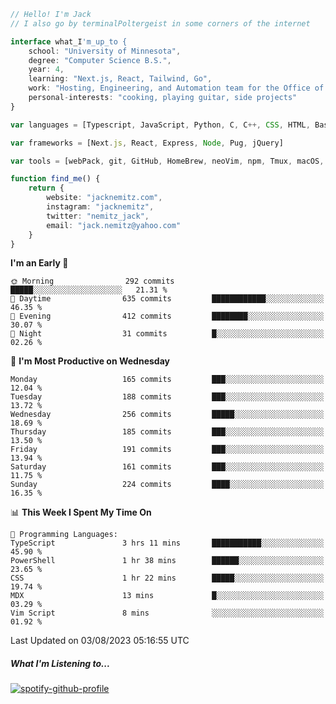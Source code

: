 ```typescript
// Hello! I'm Jack
// I also go by terminalPoltergeist in some corners of the internet

interface what_I'm_up_to {
    school: "University of Minnesota",
    degree: "Computer Science B.S.",
    year: 4,
    learning: "Next.js, React, Tailwind, Go",
    work: "Hosting, Engineering, and Automation team for the Office of Information Technology at UMN",
    personal-interests: "cooking, playing guitar, side projects"
}

var languages = [Typescript, JavaScript, Python, C, C++, CSS, HTML, Bash, VimScript]

var frameworks = [Next.js, React, Express, Node, Pug, jQuery]

var tools = [webPack, git, GitHub, HomeBrew, neoVim, npm, Tmux, macOS, Ubuntu, Docker, Nginx, Cloudflare, DigitalOcean]

function find_me() {
    return {
        website: "jacknemitz.com",
        instagram: "jacknemitz",
        twitter: "nemitz_jack",
        email: "jack.nemitz@yahoo.com"
    }
}
```

<!--START_SECTION:waka-->
**I'm an Early 🐤** 

```text
🌞 Morning                292 commits         █████░░░░░░░░░░░░░░░░░░░░   21.31 % 
🌆 Daytime                635 commits         ████████████░░░░░░░░░░░░░   46.35 % 
🌃 Evening                412 commits         ████████░░░░░░░░░░░░░░░░░   30.07 % 
🌙 Night                  31 commits          █░░░░░░░░░░░░░░░░░░░░░░░░   02.26 % 
```
📅 **I'm Most Productive on Wednesday** 

```text
Monday                   165 commits         ███░░░░░░░░░░░░░░░░░░░░░░   12.04 % 
Tuesday                  188 commits         ███░░░░░░░░░░░░░░░░░░░░░░   13.72 % 
Wednesday                256 commits         █████░░░░░░░░░░░░░░░░░░░░   18.69 % 
Thursday                 185 commits         ███░░░░░░░░░░░░░░░░░░░░░░   13.50 % 
Friday                   191 commits         ███░░░░░░░░░░░░░░░░░░░░░░   13.94 % 
Saturday                 161 commits         ███░░░░░░░░░░░░░░░░░░░░░░   11.75 % 
Sunday                   224 commits         ████░░░░░░░░░░░░░░░░░░░░░   16.35 % 
```


📊 **This Week I Spent My Time On** 

```text
💬 Programming Languages: 
TypeScript               3 hrs 11 mins       ███████████░░░░░░░░░░░░░░   45.90 % 
PowerShell               1 hr 38 mins        ██████░░░░░░░░░░░░░░░░░░░   23.65 % 
CSS                      1 hr 22 mins        █████░░░░░░░░░░░░░░░░░░░░   19.74 % 
MDX                      13 mins             █░░░░░░░░░░░░░░░░░░░░░░░░   03.29 % 
Vim Script               8 mins              ░░░░░░░░░░░░░░░░░░░░░░░░░   01.92 % 
```


 Last Updated on 03/08/2023 05:16:55 UTC
<!--END_SECTION:waka-->

##### What I'm Listening to...

[![spotify-github-profile](https://spotify-github-profile.vercel.app/api/view?uid=jack.nemitz&cover_image=true&show_offline=true&bar_color=53b14f&bar_color_cover=false&background_color=121212FF)](https://spotify-github-profile.vercel.app/api/view?uid=jack.nemitz&redirect=true)

